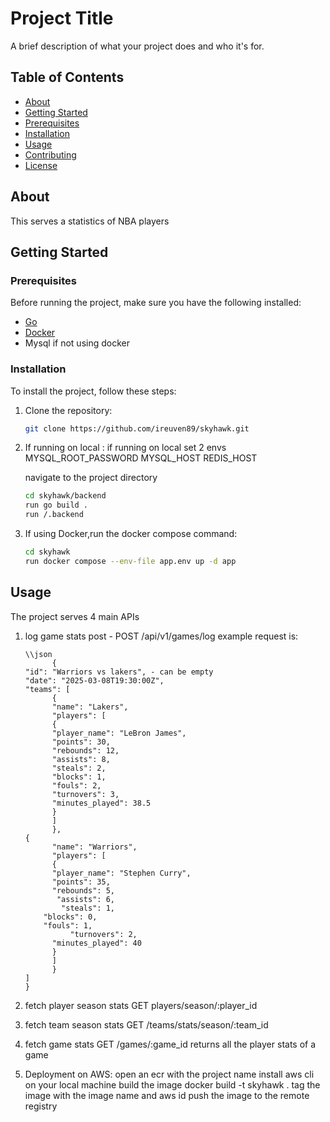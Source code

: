 # Project Title

A brief description of what your project does and who it's for.

## Table of Contents

- [About](#about)
- [Getting Started](#getting-started)
- [Prerequisites](#prerequisites)
- [Installation](#installation)
- [Usage](#usage)
- [Contributing](#contributing)
- [License](#license)

## About

This serves a statistics of NBA players 

## Getting Started

### Prerequisites

Before running the project, make sure you have the following installed:

- [Go](https://golang.org/)
- [Docker](https://www.docker.com/)
- Mysql if not using docker

### Installation

To install the project, follow these steps:

1. Clone the repository:

    ```bash
    git clone https://github.com/ireuven89/skyhawk.git
    ```
2. If running on local :
   if running on local
   set 2 envs
   MYSQL_ROOT_PASSWORD
   MYSQL_HOST
   REDIS_HOST

    navigate to the project directory
    ```bash
    cd skyhawk/backend
    run go build .
    run /.backend
    ```


3. If using Docker,run the docker compose command:

    ```bash
   cd skyhawk
   run docker compose --env-file app.env up -d app
    ```

## Usage

The project serves 4 main APIs
  1. log game stats post - POST /api/v1/games/log
    example request is:
      
         \\json
               {     
         "id": "Warriors vs lakers", - can be empty
         "date": "2025-03-08T19:30:00Z",
         "teams": [
               {
               "name": "Lakers",
               "players": [
               {
               "player_name": "LeBron James",
               "points": 30,
               "rebounds": 12,
               "assists": 8,
               "steals": 2,
               "blocks": 1,
               "fouls": 2,
               "turnovers": 3,
               "minutes_played": 38.5
               }
               ]
               },
         {
               "name": "Warriors",
               "players": [
               {
               "player_name": "Stephen Curry",
               "points": 35,
               "rebounds": 5,
                "assists": 6,
                 "steals": 1,
             "blocks": 0,
             "fouls": 1,
                   "turnovers": 2,
               "minutes_played": 40
               }
               ]
               }
         ]
         }
  2. fetch player season stats GET players/season/:player_id
  3. fetch team season stats GET /teams/stats/season/:team_id
  4. fetch game stats GET /games/:game_id
     returns all the player stats of a game

  5. Deployment on AWS:
  open an ecr with the project name
  install aws cli on your local machine
  build the image docker build -t skyhawk .
  tag the image with the image name and aws id
  push the image to the remote registry 
   
